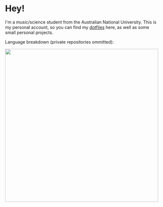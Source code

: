 # Hey!

I'm a music/science student from the Australian National University. This is my personal account, so you can find my [dotfiles](https://github.com/nebulaeandstars/dotfiles) here, as well as some small personal projects.

<!-- 
<img width=500 src="https://github-readme-stats.vercel.app/api?username=nebulaeandstars&show_icons=true&hide_border=true&&count_private=true&include_all_commits=true&theme=nightowl" />
-->

Language breakdown (private repositories ommitted):

<img width=500 src="https://github-readme-stats.vercel.app/api/top-langs/?username=nebulaeandstars&show_icons=true&hide_border=true&&count_private=true&include_all_commits=true&theme=nightowl&layout=compact&exclude_repo=dwm,st,xmenu,dmenu,vim-chapel,comp2300-puzzle&langs_count=6&card_width=450" />
